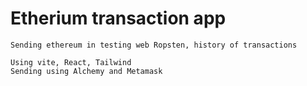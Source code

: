 
# Etherium transaction app


```shell
Sending ethereum in testing web Ropsten, history of transactions 
```




```shell
Using vite, React, Tailwind
Sending using Alchemy and Metamask
```

